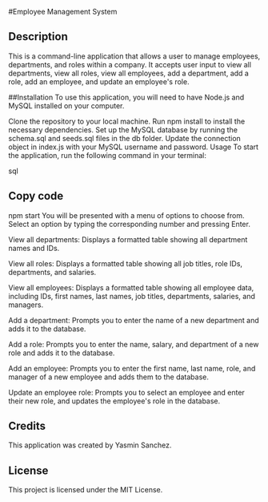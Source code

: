 
#Employee Management System
## Description
This is a command-line application that allows a user to manage employees, departments, and roles within a company. It accepts user input to view all departments, view all roles, view all employees, add a department, add a role, add an employee, and update an employee's role.

##Installation
To use this application, you will need to have Node.js and MySQL installed on your computer.

Clone the repository to your local machine.
Run npm install to install the necessary dependencies.
Set up the MySQL database by running the schema.sql and seeds.sql files in the db folder.
Update the connection object in index.js with your MySQL username and password.
Usage
To start the application, run the following command in your terminal:

sql
## Copy code
npm start
You will be presented with a menu of options to choose from. Select an option by typing the corresponding number and pressing Enter.

View all departments: Displays a formatted table showing all department names and IDs.

View all roles: Displays a formatted table showing all job titles, role IDs, departments, and salaries.

View all employees: Displays a formatted table showing all employee data, including IDs, first names, last names, job titles, departments, salaries, and managers.

Add a department: Prompts you to enter the name of a new department and adds it to the database.

Add a role: Prompts you to enter the name, salary, and department of a new role and adds it to the database.

Add an employee: Prompts you to enter the first name, last name, role, and manager of a new employee and adds them to the database.

Update an employee role: Prompts you to select an employee and enter their new role, and updates the employee's role in the database.

## Credits
This application was created by Yasmin Sanchez.

## License
This project is licensed under the MIT License.

